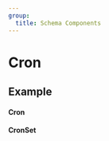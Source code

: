 ```yaml
---
group:
  title: Schema Components
---
```


# Cron

## Example

#### Cron

<code src="./demos/demo1.tsx"></code>

#### CronSet

<code src="./demos/demo2.tsx"></code>

